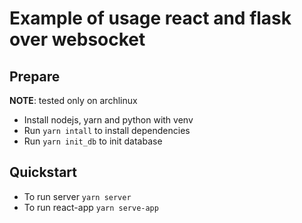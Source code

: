 # Example of usage react and flask over websocket

## Prepare

__NOTE__: tested only on archlinux

- Install nodejs, yarn and python with venv
- Run `yarn intall` to install dependencies
- Run `yarn init_db` to init database

## Quickstart

- To run server `yarn server`
- To run react-app `yarn serve-app`

